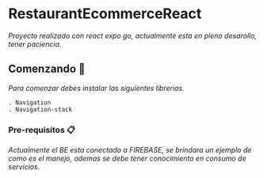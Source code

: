 # RestaurantEcommerceReact

_Proyecto realizado con react expo go, actualmente esta en pleno desarollo, tener paciencia._

## Comenzando 🚀
_Para comenzar debes instalar las siguientes librerias._

```
. Navigation
. Navigation-stack
```

### Pre-requisitos 📋
_Actualmente el BE esta conectado a FIREBASE, se brindara un ejemplo de como es el manejo, ademas se debe tener conocimiento en consumo de servicios._


